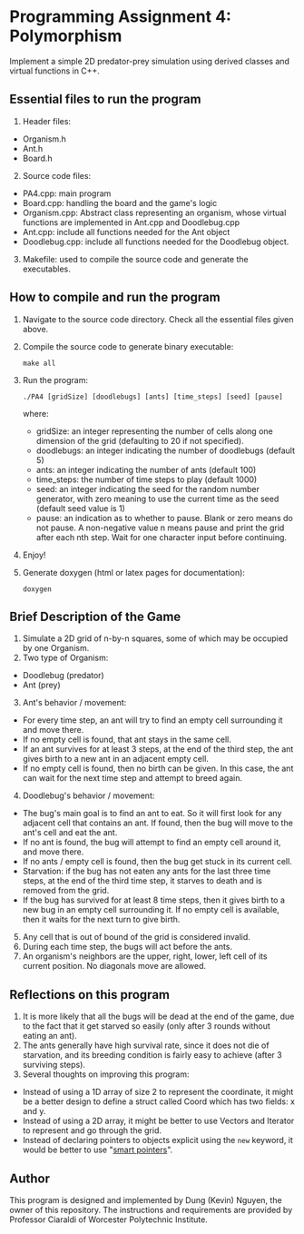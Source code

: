 # Programming Assignment 4: Polymorphism

Implement a simple 2D predator-prey simulation using derived classes and virtual functions in C++.

## Essential files to run the program
1. Header files:
- Organism.h
- Ant.h
- Board.h 
2. Source code files:
- PA4.cpp: main program
- Board.cpp: handling the board and the game's logic
- Organism.cpp: Abstract class representing an organism, whose virtual functions are implemented in Ant.cpp and Doodlebug.cpp
- Ant.cpp: include all functions needed for the Ant object
- Doodlebug.cpp: include all functions needed for the Doodlebug object.
3. Makefile: used to compile the source code and generate the executables. 

## How to compile and run the program
1. Navigate to the source code directory. Check all the essential files given above.
2. Compile the source code to generate binary executable:

    `make all`
3. Run the program:
   
    `./PA4 [gridSize] [doodlebugs] [ants] [time_steps] [seed] [pause]`

    where:
    + gridSize: an integer representing the number of cells along one dimension of the grid (defaulting to 20 if not specified).
    + doodlebugs: an integer indicating the number of doodlebugs (default 5)
    + ants: an integer indicating the number of ants (default 100)
    + time_steps: the number of time steps to play (default 1000)
    + seed: an integer indicating the seed for the random number generator, with zero meaning to use the current time as the seed (default seed value is 1)
    + pause: an indication as to whether to pause. Blank or zero means do not pause. A non-negative value n means pause and print the grid after each nth step. Wait for one character input before continuing.

4. Enjoy!
5. Generate doxygen (html or latex pages for documentation):

    `doxygen`


## Brief Description of the Game
1. Simulate a 2D grid of n-by-n squares, some of which may be occupied by one Organism. 
2. Two type of Organism: 
- Doodlebug (predator)
- Ant (prey) 
3. Ant's behavior / movement:
- For every time step, an ant will try to find an empty cell surrounding it and move there.
- If no empty cell is found, that ant stays in the same cell.
- If an ant survives for at least 3 steps, at the end of the third step, the ant gives birth to a new ant in an adjacent empty cell. 
- If no empty cell is found, then no birth can be given. In this case, the ant can wait for the next time step and attempt to breed again.
4. Doodlebug's behavior / movement:
- The bug's main goal is to find an ant to eat. So it will first look for any adjacent cell that contains an ant. If found, then the bug will move to the ant's cell and eat the ant.
- If no ant is found, the bug will attempt to find an empty cell around it, and move there.
- If no ants / empty cell is found, then the bug get stuck in its current cell.  
- Starvation: if the bug has not eaten any ants for the last three time steps, at the end of the third time step, it starves to death and is removed from the grid.
- If the bug has survived for at least 8 time steps, then it gives birth to a new bug in an empty cell surrounding it. If no empty cell is available, then it waits for the next turn to give birth.
5. Any cell that is out of bound of the grid is considered invalid.
6. During each time step, the bugs will act before the ants.
7. An organism's neighbors are the upper, right, lower, left cell of its current position. No diagonals move are allowed.

## Reflections on this program
1. It is more likely that all the bugs will be dead at the end of the game, due to the fact that it get starved so easily (only after 3 rounds without eating an ant).
2. The ants generally have high survival rate, since it does not die of starvation, and its breeding condition is fairly easy to achieve (after 3 surviving steps).
3. Several thoughts on improving this program:
- Instead of using a 1D array of size 2 to represent the coordinate, it might be a better design to define a struct called Coord which has two fields: x and y.
- Instead of using a 2D array, it might be better to use Vectors and Iterator to represent and go through the grid.
- Instead of declaring pointers to objects explicit using the `new` keyword, it would be better to use "[smart pointers](https://stackoverflow.com/questions/106508/what-is-a-smart-pointer-and-when-should-i-use-one)". 

## Author
This program is designed and implemented by Dung (Kevin) Nguyen, the owner of this repository. The instructions and requirements are provided by Professor Ciaraldi of Worcester Polytechnic Institute.
